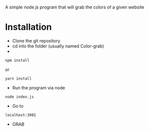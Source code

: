 A simple node.js program that will grab the colors of a given website

# Installation
* Clone the git repository
* cd into the folder (usually named Color-grab)
*
```
npm install
```
or
```
yarn install
```
* Run the program via node
```
node index.js
```
* Go to 
```
localhost:3001
```
* GRAB
